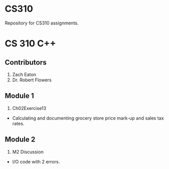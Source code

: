 # CS310
Repository for CS310 assignments.
# CS 310 C++
## Contributors
1. Zach Eaton
2. Dr. Robert Flowers

## Module 1
1. Ch02Exercise13
* Calculating and documenting grocery store price mark-up and sales tax rates.

## Module 2
1. M2 Discussion
* I/O code with 2 errors.
